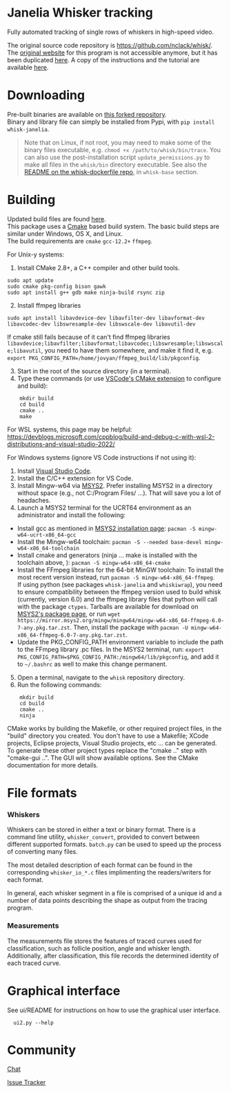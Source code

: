 Janelia Whisker tracking
========================
Fully automated tracking of single rows of whiskers in high-speed video.  

The original source code repository is https://github.com/nclack/whisk/.    
The [original website](http://openwiki.janelia.org/wiki/display/MyersLab/Whisker+Tracking) for this program is not accessible anymore, but it has been duplicated [here](https://wikis.janelia.org/display/WT/Whisker+Tracking).
A copy of the instructions and the tutorial are available [here](https://github.com/wanglab-neuro/whisk-dockerfile/tree/main/context/wiki).

Downloading
===========
Pre-built binaries are available on [this forked repository](https://github.com/vncntprvst/whisk/tree/master/whisk/bin).  
Binary and library file can simply be installed from Pypi, with `pip install whisk-janelia`.  
> Note that on Linux, if not root, you may need to make some of the binary files executable, e.g. `chmod +x /path/to/whisk/bin/trace`. You can also use the post-installation script `update_permissions.py` to make all files in the `whisk/bin` directory executable.
See also the [README on the whisk-dockerfile repo](https://github.com/wanglab-neuro/whisk-dockerfile), in `whisk-base` section.  

Building
========
Updated build files are found [here](https://github.com/vncntprvst/whisk/).  
This package uses a [Cmake][] based build system.  The basic build steps are similar under Windows, OS X, and Linux.  
The build requirements are `cmake` `gcc-12.2+` `ffmpeg`.

For Unix-y systems:

1. Install CMake 2.8+, a C++ compiler and other build tools.
```
sudo apt update
sudo cmake pkg-config bison gawk
sudo apt install g++ gdb make ninja-build rsync zip
```
2. Install ffmpeg libraries
```
sudo apt install libavdevice-dev libavfilter-dev libavformat-dev libavcodec-dev libswresample-dev libswscale-dev libavutil-dev
```
If cmake still fails because of it can't find ffmpeg libraries `libavdevice;libavfilter;libavformat;libavcodec;libswresample;libswscale;libavutil`, you need to have them somewhere, and make it find it, e.g. `export PKG_CONFIG_PATH=/home/jovyan/ffmpeg_build/lib/pkgconfig`.

3. Start in the root of the source directory (in a terminal).
6. Type these commands (or use [VSCode's CMake extension](https://marketplace.visualstudio.com/items?itemName=ms-vscode.cmake-tools) to configure and build):
```
    mkdir build
    cd build
    cmake ..
    make
```

For WSL systems, this page may be helpful:
https://devblogs.microsoft.com/cppblog/build-and-debug-c-with-wsl-2-distributions-and-visual-studio-2022/

For Windows systems (ignore VS Code instructions if not using it):

1. Install [Visual Studio Code](https://code.visualstudio.com/download).
2. Install the C/C++ extension for VS Code. 
3. Install Mingw-w64 via [MSYS2](https://www.msys2.org/). Prefer installing MSYS2 in a directory without space (e.g., not C:/Program Files/ ...). That will save you a lot of headaches.
4. Launch a MSYS2 terminal for the UCRT64 environment as an administrator and install the following:  
* Install gcc as mentioned in [MSYS2 installation page](https://www.msys2.org/): `pacman -S mingw-w64-ucrt-x86_64-gcc`   
* Install the Mingw-w64 toolchain: `pacman -S --needed base-devel mingw-w64-x86_64-toolchain`
* Install cmake and generators (ninja ... make is installed with the toolchain above, ): `pacman -S mingw-w64-x86_64-cmake`
* Install the FFmpeg libraries for the 64-bit MinGW toolchain: 
     To install the most recent version instead, run `pacman -S mingw-w64-x86_64-ffmpeg`.  
     If using python (see packages `whisk-janelia` and `whiskiwrap`), you need to ensure compatibility between the ffmpeg version used to build whisk (currently, version 6.0) and the ffmpeg library files that python will call with the package `ctypes`. Tarballs are available for download on [MSYS2's package page](https://packages.msys2.org/package/mingw-w64-x86_64-ffmpeg), or run `wget https://mirror.msys2.org/mingw/mingw64/mingw-w64-x86_64-ffmpeg-6.0-7-any.pkg.tar.zst`. Then, install the package with  `pacman -U mingw-w64-x86_64-ffmpeg-6.0-7-any.pkg.tar.zst`.    
* Update the PKG_CONFIG_PATH environment variable to include the path to the FFmpeg library .pc files. In the MSYS2 terminal, run: `export PKG_CONFIG_PATH=$PKG_CONFIG_PATH:/mingw64/lib/pkgconfig`, and add it to `~/.bashrc` as well to make this change permanent.
5. Open a terminal, navigate to the `whisk` repository directory.
6. Run the following commands:  
```
    mkdir build
    cd build
    cmake ..
    ninja
```  

CMake works by building the Makefile, or other required project files, in the "build" directory you created.  You don't have to use a Makefile; XCode projects,
Eclipse projects, Visual Studio projects, etc ... can be generated.  To generate these other project types replace the "cmake .." step with "cmake-gui ..".  The
GUI will show available options.  See the CMake documentation for more details.

[Cmake]: http://www.cmake.org


File formats
============

### Whiskers

Whiskers can be stored in either a text or binary format.  There is a command line utility, `whisker_convert`, provided to convert between different
supported formats. `batch.py` can be used to speed up the process of converting many files.

The most detailed description of each format can be found in the corresponding `whisker_io_*.c` files implimenting the readers/writers for each format.

In general, each whisker segment in a file is comprised of a unique id and a number of data points describing the shape as output from the tracing program.

### Measurements 

The measurements file stores the features of traced curves used for classification, such as follicle position, angle and whisker length.
Additionally, after classification, this file records the determined identity of each traced curve.

Graphical interface
===================

See ui/README for instructions on how to use the graphical user interface.

      ui2.py --help

Community
=========

[Chat](https://discord.gg/Y7QJerr)

[Issue Tracker](https://github.com/nclack/whisk/issues)

